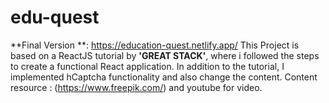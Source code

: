 # edu-quest 
**Final Version **: https://education-quest.netlify.app/
This Project is based on a ReactJS tutorial by **'GREAT STACK'**, where i followed the steps to create a functional React application. In addition to the tutorial, I implemented hCaptcha functionality and also change the content. 
Content resource : (https://www.freepik.com/) and youtube for video.
